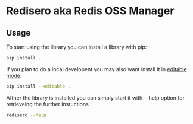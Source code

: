 # Redisero aka Redis OSS Manager

## Usage

To start using the library you can install a library with pip:

```sh
pip install .
```

If you plan to do a local developent you may also want install it in [editable mode](https://packaging.python.org/en/latest/guides/distributing-packages-using-setuptools/#working-in-development-mode).

```sh
pip install --editable .
```

Afther the library is installed you can simply start it with --help option for retrieveing the further insructions

```sh
redisero --help
```
